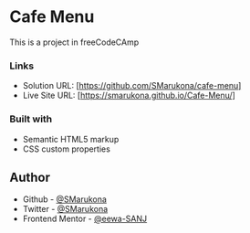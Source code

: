 # Cafe Menu

This is a project in freeCodeCAmp

### Links

- Solution URL: [https://github.com/SMarukona/cafe-menu]
- Live Site URL: [https://smarukona.github.io/Cafe-Menu/]

### Built with

- Semantic HTML5 markup
- CSS custom properties

## Author
- Github - [@SMarukona](https://github.com/SMarukona)
- Twitter - [@SMarukona](https://twitter.com/SMarukona)
- Frontend Mentor - [@eewa-SANJ](https://www.frontendmentor.io/profile/eewa-SANJ)
